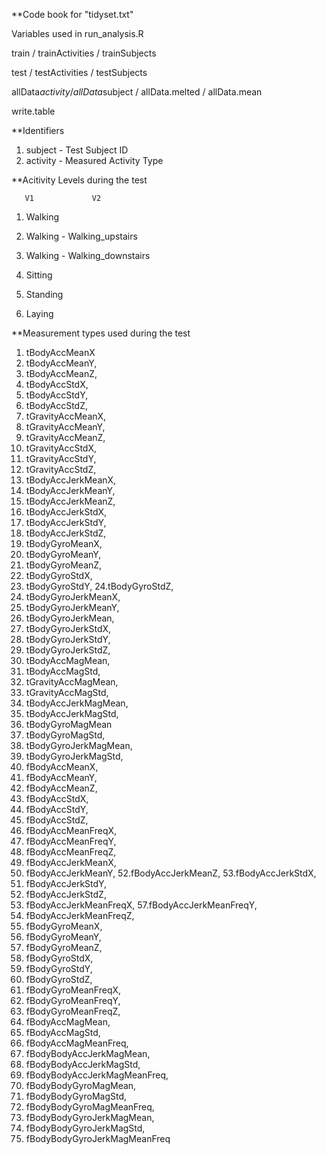 **Code book for "tidyset.txt" 

   Variables used in run_analysis.R

   train /
   trainActivities /
   trainSubjects

   test /
   testActivities /
   testSubjects

   allData$activity /
   allData$subject /
   allData.melted /
   allData.mean

   write.table


**Identifiers

 1. subject - Test Subject ID           
 2. activity - Measured Activity Type
 
 

**Acitivity Levels during the test

       V1             V2

 1. Walking    

 2. Walking   -   Walking_upstairs 

 3. Walking   -   Walking_downstairs

 4. Sitting

 5. Standing

 6. Laying
 
 

**Measurement types used during the test
  
 1. tBodyAccMeanX 
 2. tBodyAccMeanY, 
 3. tBodyAccMeanZ, 
 4. tBodyAccStdX, 
 5. tBodyAccStdY, 
 6. tBodyAccStdZ, 
 7. tGravityAccMeanX, 
 8. tGravityAccMeanY, 
 9. tGravityAccMeanZ, 
 10. tGravityAccStdX, 
 11. tGravityAccStdY, 
 12. tGravityAccStdZ, 
 13. tBodyAccJerkMeanX, 
 14. tBodyAccJerkMeanY, 
 15. tBodyAccJerkMeanZ, 
 16. tBodyAccJerkStdX, 
 17. tBodyAccJerkStdY, 
 18. tBodyAccJerkStdZ, 
 19. tBodyGyroMeanX, 
 20. tBodyGyroMeanY, 
 21. tBodyGyroMeanZ, 
 22. tBodyGyroStdX, 
 23. tBodyGyroStdY, 
 24.tBodyGyroStdZ, 
 25. tBodyGyroJerkMeanX, 
 26. tBodyGyroJerkMeanY, 
 27. tBodyGyroJerkMean, 
 28. tBodyGyroJerkStdX, 
 29. tBodyGyroJerkStdY, 
 30. tBodyGyroJerkStdZ, 
 31. tBodyAccMagMean, 
 32. tBodyAccMagStd, 
 33. tGravityAccMagMean, 
 34. tGravityAccMagStd, 
 35. tBodyAccJerkMagMean, 
 36. tBodyAccJerkMagStd, 
 37. tBodyGyroMagMean      
 38. tBodyGyroMagStd, 
 39. tBodyGyroJerkMagMean, 
 40. tBodyGyroJerkMagStd, 
 41. fBodyAccMeanX, 
 42. fBodyAccMeanY, 
 43. fBodyAccMeanZ, 
 44. fBodyAccStdX, 
 45. fBodyAccStdY, 
 46. fBodyAccStdZ, 
 47. fBodyAccMeanFreqX, 
 48. fBodyAccMeanFreqY, 
 49. fBodyAccMeanFreqZ, 
 50. fBodyAccJerkMeanX, 
 51. fBodyAccJerkMeanY,
 52.fBodyAccJerkMeanZ, 
 53.fBodyAccJerkStdX, 
 54. fBodyAccJerkStdY,
 55. fBodyAccJerkStdZ, 
 56. fBodyAccJerkMeanFreqX, 
 57.fBodyAccJerkMeanFreqY, 
 58. fBodyAccJerkMeanFreqZ, 
 59. fBodyGyroMeanX,
 60. fBodyGyroMeanY,
 61. fBodyGyroMeanZ,
 62. fBodyGyroStdX,
 63. fBodyGyroStdY,
 64. fBodyGyroStdZ, 
 65. fBodyGyroMeanFreqX, 
 66. fBodyGyroMeanFreqY,
 67. fBodyGyroMeanFreqZ,
 68. fBodyAccMagMean,
 69. fBodyAccMagStd, 
 70. fBodyAccMagMeanFreq, 
 71. fBodyBodyAccJerkMagMean, 
 72. fBodyBodyAccJerkMagStd,
 73. fBodyBodyAccJerkMagMeanFreq,
 74. fBodyBodyGyroMagMean, 
 75. fBodyBodyGyroMagStd,
 76. fBodyBodyGyroMagMeanFreq, 
 77. fBodyBodyGyroJerkMagMean, 
 78. fBodyBodyGyroJerkMagStd, 
 79. fBodyBodyGyroJerkMagMeanFreq

